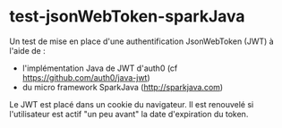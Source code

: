 # test-jsonWebToken-sparkJava
Un test de mise en place d'une authentification JsonWebToken (JWT) à l'aide de :
- l'implémentation Java de JWT d'auth0 (cf https://github.com/auth0/java-jwt)
- du micro framework SparkJava (http://sparkjava.com)

Le JWT est placé dans un cookie du navigateur.
Il est renouvelé si l'utilisateur est actif "un peu avant" la date d'expiration du token.
